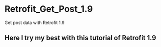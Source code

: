 # Retrofit_Get_Post_1.9
Get post data with Retrofit 1.9

## Here I try my best with this tutorial of Retrofit 1.9
